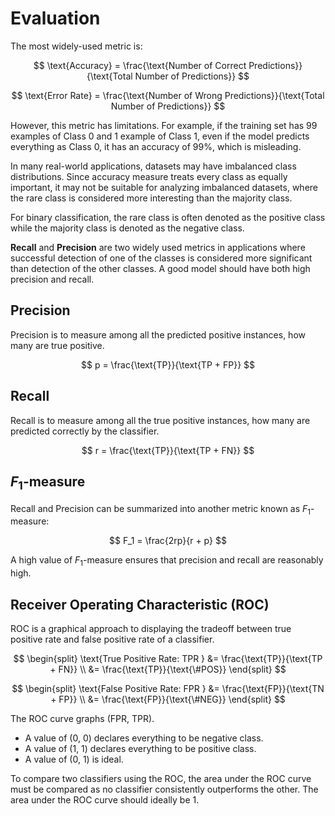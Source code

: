 # Evaluation

The most widely-used metric is:

$$
\text{Accuracy} = \frac{\text{Number of Correct Predictions}}{\text{Total Number of Predictions}}
$$

$$
\text{Error Rate} = \frac{\text{Number of Wrong Predictions}}{\text{Total Number of Predictions}}
$$

However, this metric has limitations. For example, if the training set has 99 examples of Class 0 and 1 example of Class 1, even if the model predicts everything as Class 0, it has an accuracy of 99%, which is misleading.

In many real-world applications, datasets may have imbalanced class distributions. Since accuracy measure treats every class as equally important, it may not be suitable for analyzing imbalanced datasets, where the rare class is considered more interesting than the majority class.

For binary classification, the rare class is often denoted as the positive class while the majority class is denoted as the negative class.

**Recall** and **Precision** are two widely used metrics in applications where successful detection of one of the classes is considered more significant than detection of the other classes. A good model should have both high precision and recall.

## Precision

Precision is to measure among all the predicted positive instances, how many are true positive.

$$
p = \frac{\text{TP}}{\text{TP + FP}}
$$

## Recall

Recall is to measure among all the true positive instances, how many are predicted correctly by the classifier.

$$
r = \frac{\text{TP}}{\text{TP + FN}}
$$

## $F_1$-measure

Recall and Precision can be summarized into another metric known as $F_1$-measure:

$$
F_1 = \frac{2rp}{r + p}
$$

A high value of $F_1$-measure ensures that precision and recall are reasonably high.

## Receiver Operating Characteristic (ROC)

ROC is a graphical approach to displaying the tradeoff between true positive rate and false positive rate of a classifier.

$$
\begin{split}
\text{True Positive Rate: TPR } &= \frac{\text{TP}}{\text{TP + FN}} \\
                                &= \frac{\text{TP}}{\text{\#POS}}
\end{split}
$$

$$
\begin{split}
\text{False Positive Rate: FPR } &= \frac{\text{FP}}{\text{TN + FP}} \\
                                &= \frac{\text{FP}}{\text{\#NEG}}
\end{split}
$$

The ROC curve graphs (FPR, TPR).

- A value of (0, 0) declares everything to be negative class.
- A value of (1, 1) declares everything to be positive class.
- A value of (0, 1) is ideal.

To compare two classifiers using the ROC, the area under the ROC curve must be compared as no classifier consistently outperforms the other. The area under the ROC curve should ideally be 1.
